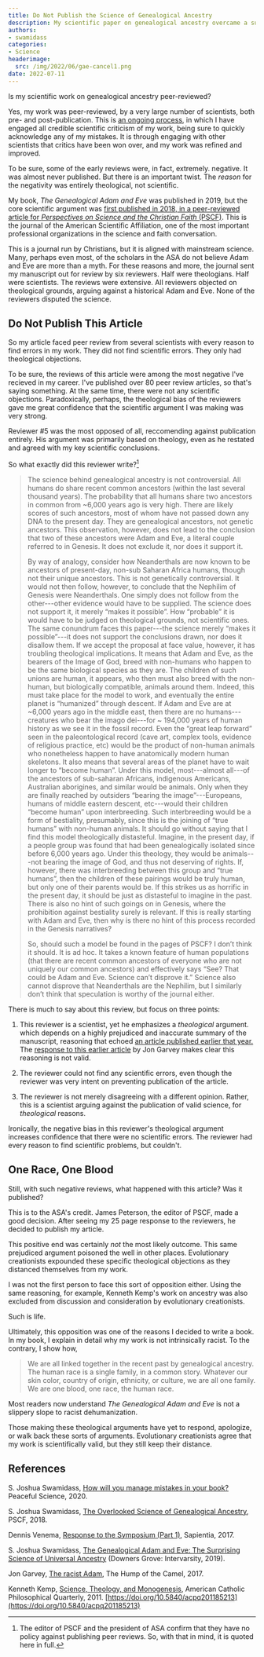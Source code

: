 ```yaml
---
title: Do Not Publish the Science of Genealogical Ancestry
description: My scientific paper on genealogical ancestry overcame a suprising sort of criticism from reviewer \#5.
authors:
- swamidass
categories:
- Science
headerimage:
  src: /img/2022/06/gae-cancel1.png
date: 2022-07-11
---
```


Is my scientific work on genealogical ancestry peer-reviewed? 

Yes, my work was peer-reviewed, by a very large number of scientists, both pre- and post-publication. This is [an ongoing process](/articles/managing-mistakes/), in which I have engaged all credible scientific criticism of my work, being sure to quickly acknowledge any of my mistakes. It is through engaging with other scientists that critics have been won over, and my work was refined and improved.

To be sure, some of the early reviews were, in fact, extremely. negative. It was almost never published. But there is an important twist. The *reason* for the negativity was entirely theological, not scientific.

My book, *The Genealogical Adam and Eve* was published in 2019, but the core scientific argument was [first published in 2018, in a peer-reviewed article for *Perspectives on Science and the Christian Faith* (PSCF)](https://asa3.org/ASA/PSCF/2018/PSCF3-18Swamidass.pdf). This is the journal of the American Scientific Affiliation, one of the most important professional organizations in the science and faith conversation.

This is a journal run by Christians, but it is aligned with mainstream science. Many, perhaps even most, of the scholars in the ASA do not believe Adam and Eve are more than a myth. For these reasons and more, the journal sent my manuscript out for review by six reviewers. Half were theologians. Half were scientists. The reviews were extensive. All reviewers objected on theological grounds, arguing against a historical Adam and Eve. None of the reviewers disputed the science.


## Do Not Publish This Article

So my article faced peer review from several scientists with every reason to find errors in my work. They did not find scientific errors. They only had theological objections.

To be sure, the reviews of this article were among the most negative I've recieved in my career. I've published over 80 peer review articles, so that's saying something. At the same time, there were not any scientific objections. Paradoxically, perhaps, the theological bias of the reviewers gave me great confidence that the scientific argument I was making was very strong.

Reviewer \#5 was the most opposed of all, reccomending against publication entirely.  His argument was primarily based on theology, even as he restated and agreed with my key scientific conclusions.

So what exactly did this reviewer write?[^1]

[^1]:  The editor of PSCF and the president of ASA confirm that they have no policy against publishing peer reviews. So, with that in mind, it is quoted here in full.

> The science behind genealogical ancestry is not controversial. All humans do share recent common ancestors (within the last several thousand years). The probability that all humans share two ancestors in common from ~6,000 years ago is very high. There are likely scores of such ancestors, most of whom have not passed down any DNA to the present day. They are genealogical ancestors, not genetic ancestors. This observation, however, does not lead to the conclusion that two of these ancestors were Adam and Eve, a literal couple referred to in Genesis. It does not exclude it, nor does it support it.
> 
> By way of analogy, consider how Neanderthals are now known to be ancestors of present-day, non-sub Saharan Africa humans, though not their unique ancestors. This is not genetically controversial. It would not then follow, however, to conclude that the Nephilim of Genesis were Neanderthals. One simply does not follow from the other---other evidence would have to be supplied. The science does not support it, it merely “makes it possible”. How “probable” it is would have to be judged on theological grounds, not scientific ones. The same conundrum faces this paper---the science merely “makes it possible”---it does not support the conclusions drawn, nor does it disallow them. If we accept the proposal at face value, however, it has troubling theological implications. It means that Adam and Eve, as the bearers of the Image of God, breed with non-humans who happen to be the same biological species as they are. The children of such unions are human, it appears, who then must also breed with the non-human, but biologically compatible, animals around them. Indeed, this must take place for the model to work, and eventually the entire planet is “humanized” through descent. If Adam and Eve are at ~6,000 years ago in the middle east, then there are no humans---creatures who bear the imago dei---for ~ 194,000 years of human history as we see it in the fossil record. Even the “great leap forward” seen in the paleontological record (cave art, complex tools, evidence of religious practice, etc) would be the product of non-human animals who nonetheless happen to have anatomically modern human skeletons. It also means that several areas of the planet have to wait longer to “become human”. Under this model, most---almost all---of the ancestors of sub-saharan Africans, indigenous Americans, Australian aborigines, and similar would be animals. Only when they are finally reached by outsiders “bearing the image”---Europeans, humans of middle eastern descent, etc---would their children “become human” upon interbreeding. Such interbreeding would be a form of bestiality, presumably, since this is the joining of “true humans” with non-human animals. It should go without saying that I find this model theologically distasteful. Imagine, in the present day, if a people group was found that had been genealogically isolated since before 6,000 years ago. Under this theology, they would be animals---not bearing the image of God, and thus not deserving of rights. If, however, there was interbreeding between this group and “true humans”, then the children of these pairings would be truly human, but only one of their parents would be. If this strikes us as horrific in the present day, it should be just as distasteful to imagine in the past. There is also no hint of such goings on in Genesis, where the prohibition against bestiality surely is relevant. If this is really starting with Adam and Eve, then why is there no hint of this process recorded in the Genesis narratives? 
> 
> So, should such a model be found in the pages of PSCF? I don’t think it should. It is ad hoc. It takes a known feature of human populations (that there are recent common ancestors of everyone who are not uniquely our common ancestors) and effectively says “See? That could be Adam and Eve. Science can’t disprove it.” Science also cannot disprove that Neanderthals are the Nephilim, but I similarly don’t think that speculation is worthy of the journal either.


There is much to say about this review, but focus on three points: 

1. This reviewer is a scientist, yet he emphasizes a *theological* argument. which depends on a highly prejudiced and inaccurate summary of the manuscript, reasoning that echoed [an article published earlier that year.](https://henrycenter.tiu.edu/2017/07/response-to-the-symposium-part-1/) The [response to this earlier article](https://potiphar.jongarvey.co.uk/2017/10/06/the-racist-adam/) by Jon Garvey makes clear this reasoning is not valid.

2. The reviewer could not find any scientific errors, even though the reviewer was very intent on preventing publication of the article. 

3. The reviewer is not merely disagreeing with a different opinion. Rather, this is a scientist arguing against the publication of valid science, for *theological* reasons.


Ironically, the  negative bias in this reviewer's theological argument increases confidence that there were no scientific errors. The reviewer had every reason to find scientific problems, but couldn't.

## One Race, One Blood

Still, with such negative reviews, what happened with this article? Was it published?

This is to the ASA's credit. James Peterson, the editor of PSCF, made a good decision. After seeing my 25 page response to the reviewers, he decided to publish my article. 

This positive end was certainly *not* the most likely outcome.  This same prejudiced argument poisoned the well in other places. Evolutionary creationists expounded these specific theological objections as they distanced themselves from my work.

I was not the first person to face this sort of opposition either. Using the same reasoning, for example, Kenneth Kemp's work on ancestry was also excluded from discussion and consideration by evolutionary creationists. 

Such is life.

Ultimately, this opposition was one of the reasons I decided to write a book. In my book, I explain in detail why my work is not intrinsically racist. To the contrary, I show how,

> We are all linked together in the recent past by genealogical ancestry. The human race is a single family, in a common story. Whatever our skin color, country of origin, ethnicity, or culture, we are all one family. We are one blood, one race, the human race.

Most readers now understand *The Genealogical Adam and Eve* is not a slippery slope to racist dehumanization.

Those making these theological arguments have yet to respond, apologize, or walk back these sorts of arguments. Evolutionary creationists agree that my work is scientifically valid, but they still keep their distance.


<div class=references>

## References

S. Joshua Swamidass, [How will you manage mistakes in your book?](/articles/managing-mistakes/) Peaceful Science, 2020.

S. Joshua Swamidass, [The Overlooked Science of Genealogical Ancestry](https://asa3.org/ASA/PSCF/2018/PSCF3-18Swamidass.pdf), PSCF, 2018.

Dennis Venema, [Response to the Symposium (Part 1)](https://henrycenter.tiu.edu/2017/07/response-to-the-symposium-part-1/), Sapientia, 2017.

S. Joshua Swamidass, [The Genealogical Adam and Eve: The Surprising Science of Universal Ancestry](/books/genealogical-adam-eve/) (Downers Grove: Intervarsity, 2019).

Jon Garvey, [The racist Adam](https://potiphar.jongarvey.co.uk/2017/10/06/the-racist-adam/), The Hump of the Camel, 2017. 

Kenneth Kemp, [Science, Theology, and Monogenesis](https://www3.nd.edu/~afreddos/papers/kemp-monogenism.pdf), American Catholic Philosophical Quarterly, 2011. [https://doi.org/10.5840/acpq201185213](https://doi.org/10.5840/acpq201185213)

</div>
